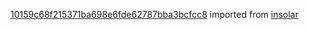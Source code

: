 [10159c68f215371ba698e6fde62787bba3bcfcc8](https://github.com/insolar/insolar/commit/10159c68f215371ba698e6fde62787bba3bcfcc8) imported from [insolar](https://github.com/insolar/insolar)

